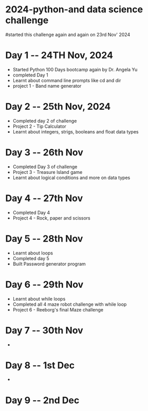 # 2024-python-and data science challenge
#started this challenge again and again on 23rd Nov' 2024

# Day 1 -- 24TH Nov, 2024
- Started Python 100 Days bootcamp again by Dr. Angela Yu
- completed Day 1 
- Learnt about command line prompts like cd and dir
- project 1 - Band name generator

# Day 2 -- 25th Nov, 2024
- Completed day 2 of challenge
- Project 2 - Tip Calculator
- Learnt about integers, strigs, booleans and float data types

# Day 3 -- 26th Nov
- Completed Day 3 of challenge
- Project 3 - Treasure Island game
- Learnt about logical conditions and more on data types

# Day 4 -- 27th Nov
- Completed Day 4
- Project 4 - Rock, paper and scissors

# Day 5 -- 28th Nov
- Learnt about loops
- Completed day 5
- Built Password generator program

 # Day 6 -- 29th Nov
 - Learnt about while loops
 - Completed all 4 maze robot challenge with while loop 
 - Project 6 - Reeborg's final Maze challenge 

 # Day 7 -- 30th Nov
 - 

 # Day 8 -- 1st Dec
 - 
 
 # Day 9 -- 2nd Dec